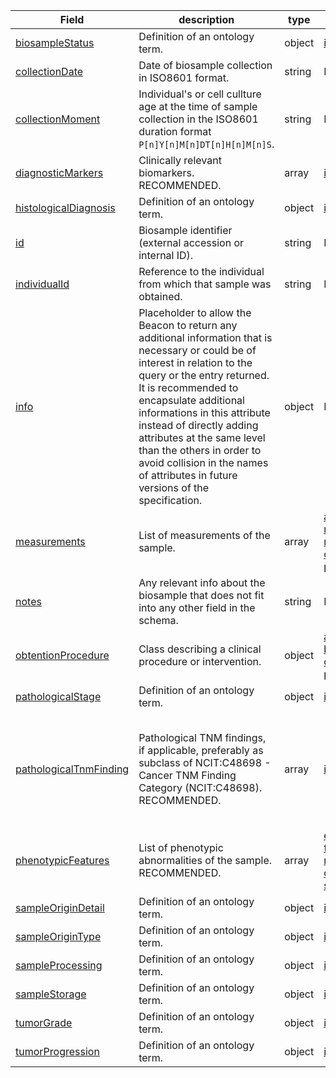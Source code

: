|Field | description | type | properties | example | enum|
| ---| ---| ---| ---| ---| --- |
| [biosampleStatus](./obj/biosampleStatus.md) | Definition of an ontology term. | object | [id](./obj/id.md), [label](./obj/label.md) | NA | NA|
| [collectionDate](./obj/collectionDate.md) | Date of biosample collection in ISO8601 format. | string | NA | 2021-04-23 | NA|
| [collectionMoment](./obj/collectionMoment.md) | Individual's or cell cullture age at the time of sample collection in the ISO8601 duration format `P[n]Y[n]M[n]DT[n]H[n]M[n]S`. | string | NA | P32Y6M1D, P7D | NA|
| [diagnosticMarkers](./obj/diagnosticMarkers.md) | Clinically relevant biomarkers. RECOMMENDED. | array | [id](./obj/id.md), [label](./obj/label.md) | NA | NA|
| [histologicalDiagnosis](./obj/histologicalDiagnosis.md) | Definition of an ontology term. | object | [id](./obj/id.md), [label](./obj/label.md) | NA | NA|
| [id](./obj/id.md) | Biosample identifier (external accession or internal ID). | string | NA | S0001 | NA|
| [individualId](./obj/individualId.md) | Reference to the individual from which that sample was obtained. | string | NA | P0001 | NA|
| [info](./obj/info.md) | Placeholder to allow the Beacon to return any additional information that is necessary or could be of interest in relation to the query or the entry returned. It is recommended to encapsulate additional informations in this attribute instead of directly adding attributes at the same level than the others in order to avoid collision in the names of attributes in future versions of the specification. | object | NA | NA | NA|
| [measurements](./obj/measurements.md) | List of measurements of the sample. | array | [assayCode](./obj/assayCode.md), [date](./obj/date.md), [measurementValue](./obj/measurementValue.md), [notes](./obj/notes.md), [observationMoment](./obj/observationMoment.md), [procedure](./obj/procedure.md) | NA | NA|
| [notes](./obj/notes.md) | Any relevant info about the biosample that does not fit into any other field in the schema. | string | NA | Some free text | NA|
| [obtentionProcedure](./obj/obtentionProcedure.md) | Class describing a clinical procedure or intervention. | object | [ageAtProcedure](./obj/ageAtProcedure.md), [bodySite](./obj/bodySite.md), [dateOfProcedure](./obj/dateOfProcedure.md), [procedureCode](./obj/procedureCode.md) | NA | NA|
| [pathologicalStage](./obj/pathologicalStage.md) | Definition of an ontology term. | object | [id](./obj/id.md), [label](./obj/label.md) | NA | NA|
| [pathologicalTnmFinding](./obj/pathologicalTnmFinding.md) | Pathological TNM findings, if applicable, preferably as subclass of NCIT:C48698 - Cancer TNM Finding Category (NCIT:C48698). RECOMMENDED. | array | [id](./obj/id.md), [label](./obj/label.md) | id:NCIT:C48725, label:T2a Stage Finding<br />id:NCIT:C48709, label:N1c Stage Finding<br />id:NCIT:C48699, label:M0 Stage Finding | NA|
| [phenotypicFeatures](./obj/phenotypicFeatures.md) | List of phenotypic abnormalities of the sample. RECOMMENDED. | array | [evidence](./obj/evidence.md), [excluded](./obj/excluded.md), [featureType](./obj/featureType.md), [modifiers](./obj/modifiers.md), [notes](./obj/notes.md), [onset](./obj/onset.md), [resolution](./obj/resolution.md), [severityLevel](./obj/severityLevel.md) | NA | NA|
| [sampleOriginDetail](./obj/sampleOriginDetail.md) | Definition of an ontology term. | object | [id](./obj/id.md), [label](./obj/label.md) | NA | NA|
| [sampleOriginType](./obj/sampleOriginType.md) | Definition of an ontology term. | object | [id](./obj/id.md), [label](./obj/label.md) | NA | NA|
| [sampleProcessing](./obj/sampleProcessing.md) | Definition of an ontology term. | object | [id](./obj/id.md), [label](./obj/label.md) | NA | NA|
| [sampleStorage](./obj/sampleStorage.md) | Definition of an ontology term. | object | [id](./obj/id.md), [label](./obj/label.md) | NA | NA|
| [tumorGrade](./obj/tumorGrade.md) | Definition of an ontology term. | object | [id](./obj/id.md), [label](./obj/label.md) | NA | NA|
| [tumorProgression](./obj/tumorProgression.md) | Definition of an ontology term. | object | [id](./obj/id.md), [label](./obj/label.md) | NA | NA|
